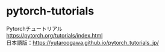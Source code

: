# pytorch-tutorials
Pytorchチュートリアル  
https://pytorch.org/tutorials/index.html  
日本語版：https://yutaroogawa.github.io/pytorch_tutorials_jp/  
